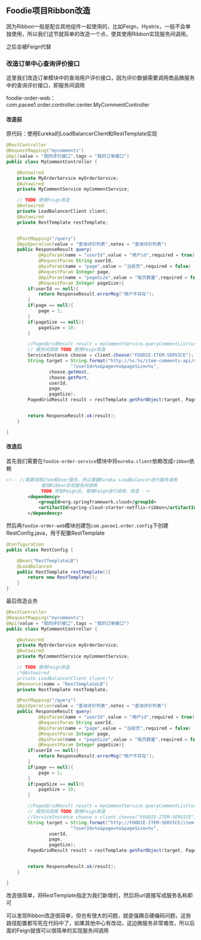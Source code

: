 ## Foodie项目Ribbon改造

因为Ribbon一般是配合其他组件一起使用的，比如Feign，Hystrix，一般不会单独使用，所以我们这节就简单的改造一个点，使其使用Ribbon实现服务间调用。

之后会被Feign代替

### 改造订单中心查询评价接口

这里我们改造订单模块中的查询用户评价接口，因为评价数据需要调用商品微服务中的查询评价接口，即服务间调用

foodie-order-web：com.pacee1.order.controller.center.MyCommentController

#### 改造前

原代码：使用Eureka的LoadBalancerClient和RestTemplate实现

```java
@RestController
@RequestMapping("mycomments")
@Api(value = "我的评价接口",tags = "我的订单接口")
public class MyCommentController {

    @Autowired
    private MyOrderService myOrderService;
    @Autowired
    private MyCommentService myCommentService;

    // TODO 使用Feign改造
    @Autowired
    private LoadBalancerClient client;
    @Autowired
    private RestTemplate restTemplate;


    @PostMapping("/query")
    @ApiOperation(value = "查询评价列表",notes = "查询评价列表")
    public ResponseResult query(
            @ApiParam(name = "userId",value = "用户id",required = true)
            @RequestParam String userId,
            @ApiParam(name = "page",value = "当前页",required = false)
            @RequestParam Integer page,
            @ApiParam(name = "pageSize",value = "每页数量",required = false)
            @RequestParam Integer pageSize){
        if(userId == null){
            return ResponseResult.errorMsg("用户不存在");
        }
        if(page == null){
            page = 1;
        }
        if(pageSize == null){
            pageSize = 10;
        }

        //PagedGridResult result = myCommentService.queryCommentList(userId, page, pageSize);
        // 服务间调用 TODO 使用Feign改造
        ServiceInstance choose = client.choose("FOODIE-ITEM-SERVICE");
        String target = String.format("http://%s:%s/item-comments-api/myComments" +
                        "?userId=%s&page=%s&pageSize=%s",
                choose.getHost,
                choose.getPort,
                userId,
                page,
                pageSize);
        PagedGridResult result = restTemplate.getForObject(target, PagedGridResult.class);


        return ResponseResult.ok(result);
    }

}
```

#### 改造后

首先我们需要在`foodie-order-service`模块中将`eureka.client`依赖改成`ribbon`依赖

```xml
<!-- //需要调用Item和User服务，所以需要Eureka LoadBalancer进行服务调用
             使用Ribbon实现服务间调用
             TODO 学到Feign后，使用Feign进行调用，改造 -->
        <dependency>
            <groupId>org.springframework.cloud</groupId>
            <artifactId>spring-cloud-starter-netflix-ribbon</artifactId>
        </dependency>
```

然后再`foodie-order-web`模块创建包`com.pacee1.order.config`下创建RestConfig.java，用于配置RestTemplate

```java
@Configuration
public class RestConfig {

    @Bean("RestTemplateLB")
    @LoadBalanced
    public RestTemplate restTemplate(){
        return new RestTemplate();
    }
}
```

最后改造业务

```java
@RestController
@RequestMapping("mycomments")
@Api(value = "我的评价接口",tags = "我的订单接口")
public class MyCommentController {

    @Autowired
    private MyOrderService myOrderService;
    @Autowired
    private MyCommentService myCommentService;

    // TODO 使用Feign改造
    /*@Autowired
    private LoadBalancerClient client;*/
    @Resource(name = "RestTemplateLB")
    private RestTemplate restTemplate;

    @PostMapping("/query")
    @ApiOperation(value = "查询评价列表",notes = "查询评价列表")
    public ResponseResult query(
            @ApiParam(name = "userId",value = "用户id",required = true)
            @RequestParam String userId,
            @ApiParam(name = "page",value = "当前页",required = false)
            @RequestParam Integer page,
            @ApiParam(name = "pageSize",value = "每页数量",required = false)
            @RequestParam Integer pageSize){
        if(userId == null){
            return ResponseResult.errorMsg("用户不存在");
        }
        if(page == null){
            page = 1;
        }
        if(pageSize == null){
            pageSize = 10;
        }

        //PagedGridResult result = myCommentService.queryCommentList(userId, page, pageSize);
        // 服务间调用 TODO 使用Feign改造
        //ServiceInstance choose = client.choose("FOODIE-ITEM-SERVICE");
        String target = String.format("http://FOODIE-ITEM-SERVICE/item-comments-api/myComments" +
                        "?userId=%s&page=%s&pageSize=%s",
                userId,
                page,
                pageSize);
        PagedGridResult result = restTemplate.getForObject(target, PagedGridResult.class);


        return ResponseResult.ok(result);
    }

}
```

改造很简单，将RestTemplate指定为我们新增的，然后将url直接写成服务名称即可



可以发现Ribbon改造很简单，但也有很大的问题，就是强耦合硬编码问题，这些路径配置都写死在代码中了，如果其他中心有改动，这边微服务非常难改，所以后面的Feign就很可以很简单的实现服务间调用